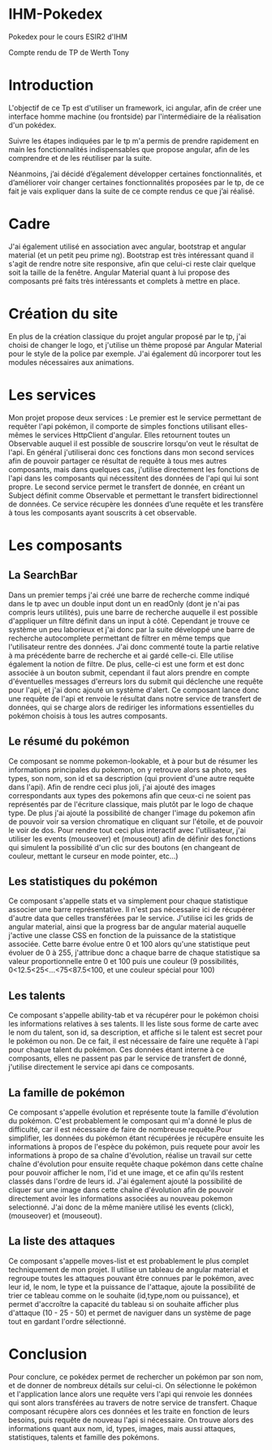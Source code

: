 # IHM-Pokedex
Pokedex pour le cours ESIR2 d'IHM

Compte rendu de TP de Werth Tony

# Introduction

L'objectif de ce Tp est d'utiliser un framework, ici angular, afin de créer une interface homme machine (ou frontside) par l'intermédiaire de la réalisation d'un pokédex.

Suivre les étapes indiquées par le tp m'a permis de prendre rapidement en main les fonctionnalités indispensables que propose angular, afin de les comprendre et de les réutiliser par la suite.

Néanmoins, j’ai décidé d’également développer certaines fonctionnalités, et d’améliorer voir changer certaines fonctionnalités proposées par le tp, de ce fait je vais expliquer dans la suite de ce compte rendus ce que j’ai réalisé.

# Cadre

J'ai également utilisé en association avec angular, bootstrap et angular material (et un petit peu prime ng). Bootstrap est très intéressant quand il s'agit de rendre notre site responsive, afin que celui-ci reste clair quelque soit la taille de la fenêtre.
Angular Material quant à lui propose des composants pré faits très intéressants et complets à mettre en place.

# Création du site

En plus de la création classique du projet angular proposé par le tp, j'ai choisi de changer le logo, et j'utilise un thème proposé par Angular Material pour le style de la police par exemple. J'ai également dû incorporer tout les modules nécessaires aux animations.

# Les services

Mon projet propose deux services :
Le premier est le service permettant de requêter l'api pokémon, il comporte de simples fonctions utilisant elles-mêmes le services HttpClient d'angular. Elles retournent toutes un Observable auquel il est possible de souscrire lorsqu'on veut le résultat de l'api. En général j'utiliserai donc ces fonctions dans mon second services afin de pouvoir partager ce résultat de requête à tous mes autres composants, mais dans quelques cas, j'utilise directement les fonctions de l'api dans les composants qui nécessitent des données de l'api qui lui sont propre.
Le second service permet le transfert de donnée, en créant un Subject définit comme Observable et permettant le transfert bidirectionnel de données. Ce service récupère les données d’une requête et les transfère à tous les composants ayant souscrits à cet observable.

# Les composants
## La SearchBar

Dans un premier temps j'ai créé une barre de recherche comme indiqué dans le tp avec un double input dont un en readOnly (dont je n'ai pas compris leurs utilités), puis une barre de recherche auquelle il est possible d'appliquer un filtre définit dans un input à côté.
Cependant je trouve ce système un peu laborieux et j'ai donc par la suite développé une barre de recherche autocomplete permettant de filtrer en même temps que l'utilisateur rentre des données. J'ai donc commenté toute la partie relative à ma précédente barre de recherche et ai gardé celle-ci.
Elle utilise également la notion de filtre. De plus, celle-ci est une form et est donc associée à un bouton submit, cependant il faut alors prendre en compte d'éventuelles messages d'erreurs lors du submit qui déclenche une requête pour l'api, et j'ai donc ajouté un système d'alert.
Ce composant lance donc une requête de l'api et renvoie le résultat dans notre service de transfert de données, qui se charge alors de rediriger les informations essentielles du pokémon choisis à tous les autres composants.

## Le résumé du pokémon

Ce composant se nomme pokemon-lookable, et à pour but de résumer les informations principales du pokemon, on y retrouve alors sa photo, ses types, son nom, son id et sa description (qui provient d'une autre requête dans l'api).
Afin de rendre ceci plus joli, j'ai ajouté des images correspondants aux types des pokemons afin que ceux-ci ne soient pas représentés par de l'écriture classique, mais plutôt par le logo de chaque type.
De plus j'ai ajouté la possibilité de changer l'image du pokemon afin de pouvoir voir sa version chromatique en cliquant sur l'étoile, et de pouvoir le voir de dos.
Pour rendre tout ceci plus interactif avec l'utilisateur, j'ai utiliser les events (mouseover) et (mouseout) afin de définir des fonctions qui simulent la possibilité d'un clic sur des boutons (en changeant de couleur, mettant le curseur en mode pointer, etc...)

## Les statistiques du pokémon

Ce composant s'appelle stats et va simplement pour chaque statistique associer une barre représentative. Il n'est pas nécessaire ici de récupérer d'autre data que celles transférées par le service. J'utilise ici les grids de angular material, ainsi que la progress bar de angular material auquelle j'active une classe CSS en fonction de la puissance de la statistique associée.
Cette barre évolue entre 0 et 100 alors qu'une statistique peut évoluer de 0 à 255, j'attribue donc a chaque barre de chaque statistique sa valeur proportionnelle entre 0 et 100 puis une couleur (9 possibilités, 0<12.5<25<...<75<87.5<100, et une couleur spécial pour 100)

## Les talents

Ce composant s'appelle ability-tab et va récupérer pour le pokémon choisi les informations relatives à ses talents. Il les liste sous forme de carte avec le nom du talent, son id, sa description, et affiche si le talent est secret pour le pokémon ou non. De ce fait, il est nécessaire de faire une requête à l'api pour chaque talent du pokémon. Ces données étant interne à ce composants, elles ne passent pas par le service de transfert de donné, j'utilise directement le service api dans ce composants.

## La famille de pokémon


Ce composant s'appelle évolution et représente toute la famille d'évolution du pokémon. C'est probablement le composant qui m'a donné le plus de difficulté, car il est nécessaire de faire de nombreuse requête.Pour simplifier, les données du pokémon étant récupérées je récupère ensuite les informations à propos de l'espèce du pokémon, puis requete pour avoir les informations à propo de sa chaîne d'évolution, réalise un travail sur cette chaîne d'évolution pour ensuite requête chaque pokémon dans cette chaîne pour pouvoir afficher le nom, l'id et une image, et ce afin qu'ils restent classés dans l'ordre de leurs id.
J'ai également ajouté la possibilité de cliquer sur une image dans cette chaîne d'évolution afin de pouvoir directement avoir les informations associées au nouveau pokemon selectionné. J'ai donc de la même manière utilisé les events (click), (mouseover) et (mouseout).

## La liste des attaques

Ce composant s'appelle moves-list et est probablement le plus complet techniquement de mon projet. Il utilise un tableau de angular material et regroupe toutes les attaques pouvant être connues par le pokémon, avec leur id, le nom, le type et la puissance de l'attaque, ajoute la possibilité de trier ce tableau comme on le souhaite (id,type,nom ou puissance), et permet d'accroître la capacité du tableau si on souhaite afficher plus d'attaque (10 - 25 - 50) et permet de naviguer dans un système de page tout en gardant l'ordre sélectionné.

# Conclusion

Pour conclure, ce pokédex permet de rechercher un pokémon par son nom, et de donner de nombreux détails sur celui-ci. On sélectionne le pokémon et l'application lance alors une requête vers l'api qui renvoie les données qui sont alors transférées au travers de notre service de transfert. Chaque composant récupère alors ces données et les traite en fonction de leurs besoins, puis requête de nouveau l'api si nécessaire. On trouve alors des informations quant aux nom, id, types, images, mais aussi attaques, statistiques, talents et famille des pokémons.
